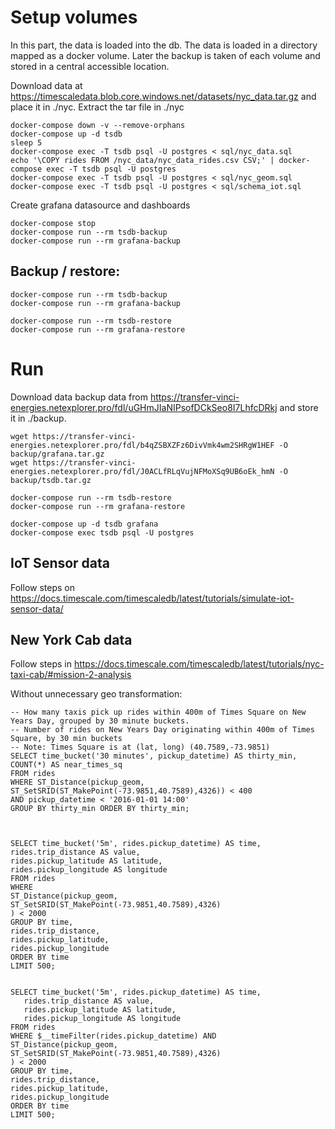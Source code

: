 # Setup volumes

In this part, the data is loaded into the db. The data is loaded in a directory mapped as a docker volume. Later the backup is taken of each volume and stored in a central accessible location. 

Download data at https://timescaledata.blob.core.windows.net/datasets/nyc_data.tar.gz and place it in ./nyc.
Extract the tar file in ./nyc

    docker-compose down -v --remove-orphans
    docker-compose up -d tsdb
    sleep 5
    docker-compose exec -T tsdb psql -U postgres < sql/nyc_data.sql
    echo '\COPY rides FROM /nyc_data/nyc_data_rides.csv CSV;' | docker-compose exec -T tsdb psql -U postgres
    docker-compose exec -T tsdb psql -U postgres < sql/nyc_geom.sql
    docker-compose exec -T tsdb psql -U postgres < sql/schema_iot.sql

Create grafana datasource and dashboards

    docker-compose stop
    docker-compose run --rm tsdb-backup
    docker-compose run --rm grafana-backup

## Backup / restore:

    docker-compose run --rm tsdb-backup
    docker-compose run --rm grafana-backup

    docker-compose run --rm tsdb-restore
    docker-compose run --rm grafana-restore

# Run

Download data backup data from https://transfer-vinci-energies.netexplorer.pro/fdl/uGHmJIaNIPsofDCkSeo8I7LhfcDRkj and store it in ./backup.
    
    wget https://transfer-vinci-energies.netexplorer.pro/fdl/b4qZSBXZFz6DivVmk4wm2SHRgW1HEF -O backup/grafana.tar.gz
    wget https://transfer-vinci-energies.netexplorer.pro/fdl/J0ACLfRLqVujNFMoXSq9UB6oEk_hmN -O backup/tsdb.tar.gz

    docker-compose run --rm tsdb-restore
    docker-compose run --rm grafana-restore

    docker-compose up -d tsdb grafana
    docker-compose exec tsdb psql -U postgres

## IoT Sensor data

Follow steps on https://docs.timescale.com/timescaledb/latest/tutorials/simulate-iot-sensor-data/

## New York Cab data
Follow steps in https://docs.timescale.com/timescaledb/latest/tutorials/nyc-taxi-cab/#mission-2-analysis


Without unnecessary geo transformation:



    -- How many taxis pick up rides within 400m of Times Square on New Years Day, grouped by 30 minute buckets.
    -- Number of rides on New Years Day originating within 400m of Times Square, by 30 min buckets
    -- Note: Times Square is at (lat, long) (40.7589,-73.9851)
    SELECT time_bucket('30 minutes', pickup_datetime) AS thirty_min, COUNT(*) AS near_times_sq
    FROM rides
    WHERE ST_Distance(pickup_geom, ST_SetSRID(ST_MakePoint(-73.9851,40.7589),4326)) < 400
    AND pickup_datetime < '2016-01-01 14:00'
    GROUP BY thirty_min ORDER BY thirty_min;



    SELECT time_bucket('5m', rides.pickup_datetime) AS time,
    rides.trip_distance AS value,
    rides.pickup_latitude AS latitude,
    rides.pickup_longitude AS longitude
    FROM rides
    WHERE 
    ST_Distance(pickup_geom,
    ST_SetSRID(ST_MakePoint(-73.9851,40.7589),4326)
    ) < 2000
    GROUP BY time,
    rides.trip_distance,
    rides.pickup_latitude,
    rides.pickup_longitude
    ORDER BY time
    LIMIT 500;


    SELECT time_bucket('5m', rides.pickup_datetime) AS time,
       rides.trip_distance AS value,
       rides.pickup_latitude AS latitude,
       rides.pickup_longitude AS longitude
    FROM rides
    WHERE $__timeFilter(rides.pickup_datetime) AND
    ST_Distance(pickup_geom,
    ST_SetSRID(ST_MakePoint(-73.9851,40.7589),4326)
    ) < 2000
    GROUP BY time,
    rides.trip_distance,
    rides.pickup_latitude,
    rides.pickup_longitude
    ORDER BY time
    LIMIT 500;



